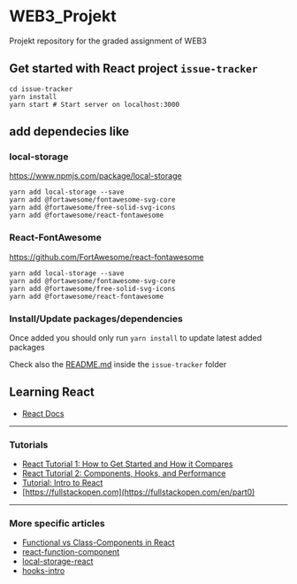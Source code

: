 # WEB3_Projekt

Projekt repository for the graded assignment of WEB3

## Get started with React project `issue-tracker`

```shell
cd issue-tracker
yarn install
yarn start # Start server on localhost:3000
```

## add dependecies like

### local-storage
https://www.npmjs.com/package/local-storage
```shell
yarn add local-storage --save
yarn add @fortawesome/fontawesome-svg-core
yarn add @fortawesome/free-solid-svg-icons
yarn add @fortawesome/react-fontawesome
```

### React-FontAwesome
https://github.com/FortAwesome/react-fontawesome
```shell
yarn add local-storage --save
yarn add @fortawesome/fontawesome-svg-core
yarn add @fortawesome/free-solid-svg-icons
yarn add @fortawesome/react-fontawesome
```

### Install/Update packages/dependencies
Once added you should only run `yarn install` to update latest added packages

Check also the [README.md](issue-tracker/README.md) inside the `issue-tracker` folder

## Learning React

* [React Docs](https://create-react-app.dev/docs/documentation-intro)

---------------------
### Tutorials

* [React Tutorial 1: How to Get Started and How it Compares](https://www.toptal.com/react/react-tutorial-pt1)
* [React Tutorial 2: Components, Hooks, and Performance](https://www.toptal.com/react/react-tutorial-pt2)
* [Tutorial: Intro to React](https://reactjs.org/tutorial/tutorial.html)
* [https://fullstackopen.com](https://fullstackopen.com/en/part0)

---------------------
### More specific articles

* [Functional vs Class-Components in React](https://medium.com/@Zwenza/functional-vs-class-components-in-react-231e3fbd7108)
* [react-function-component](https://www.robinwieruch.de/react-function-component)
* [local-storage-react](https://www.robinwieruch.de/local-storage-react)
* [hooks-intro](https://reactjs.org/docs/hooks-intro.html)
